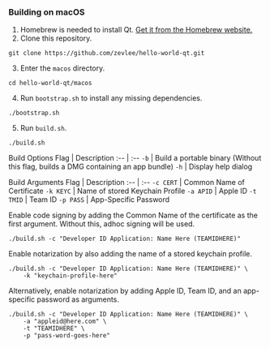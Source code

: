 ### Building on macOS
1. Homebrew is needed to install Qt. [Get it from the Homebrew website.](https://brew.sh)
2. Clone this repository.
```
git clone https://github.com/zevlee/hello-world-qt.git
```
3. Enter the `macos` directory.
```
cd hello-world-qt/macos
```
4. Run `bootstrap.sh` to install any missing dependencies.
```
./bootstrap.sh
```
5. Run `build.sh`.
```
./build.sh
```
Build Options
Flag | Description
:-- | :--
`-b` | Build a portable binary (Without this flag, builds a DMG containing an app bundle)
`-h` | Display help dialog

Build Arguments
Flag | Description
:-- | :--
`-c CERT` | Common Name of Certificate
`-k KEYC` | Name of stored Keychain Profile
`-a APID` | Apple ID
`-t TMID` | Team ID
`-p PASS` | App-Specific Password

Enable code signing by adding the Common Name of the certificate as the first argument. Without this, adhoc signing will be used.
```
./build.sh -c "Developer ID Application: Name Here (TEAMIDHERE)"
```
Enable notarization by also adding the name of a stored keychain profile.
```
./build.sh -c "Developer ID Application: Name Here (TEAMIDHERE)" \
	-k "keychain-profile-here"
```
Alternatively, enable notarization by adding Apple ID, Team ID, and an app-specific password as arguments.
```
./build.sh -c "Developer ID Application: Name Here (TEAMIDHERE)" \
	-a "appleid@here.com" \
	-t "TEAMIDHERE" \
	-p "pass-word-goes-here"
```
